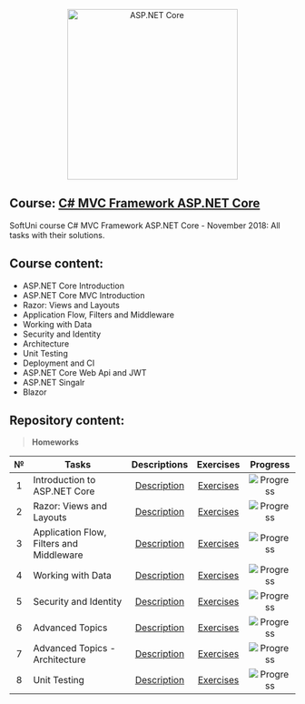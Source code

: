 <p align="center">	
	<a href="https://www.asp.net/"><img src="https://codeopinion.com/wp-content/uploads/2018/07/Bitmap-MEDIUM_ASP.NET-Core-Logo_2colors_Square_RGB.png" alt="ASP.NET Core" width="300" align="center"></a>
<p>

## Course: [C# MVC Framework ASP.NET Core](https://softuni.bg/trainings/2197/csharp-mvc-frameworks-asp-net-core-november-2018)
SoftUni course C# MVC Framework ASP.NET Core - November 2018: All tasks with their solutions.

## Course content:
- ASP.NET Core Introduction
- ASP.NET Core MVC Introduction
- Razor: Views and Layouts
- Application Flow, Filters and Middleware
- Working with Data
- Security and Identity
- Architecture
- Unit Testing
- Deployment and CI
- ASP.NET Core Web Api and JWT
- ASP.NET Singalr
- Blazor

## Repository content:

> **Homeworks**

№	|Tasks												|Descriptions																										|Exercises																																	|Progress																														
:--:|---------------------------------------------------|:-----------------------------------------------------------------------------------------------------------------:|:-----------------------------------------------------------------------------------------------------------------------------------------:|:---------------:
1	|Introduction to ASP.NET Core						|[Description](https://github.com/dobroslav-atanasov/CSharp-MVC-Framework-ASP.NET-Core/tree/master/Resources)		|[Exercises](https://github.com/dobroslav-atanasov/CSharp-MVC-Framework-ASP.NET-Core/tree/master/Fdmc)										|![Progress](https://progress-bar.dev/100/?title=done)
2	|Razor: Views and Layouts							|[Description](https://github.com/dobroslav-atanasov/CSharp-MVC-Framework-ASP.NET-Core/tree/master/Resources)		|[Exercises](https://github.com/dobroslav-atanasov/CSharp-MVC-Framework-ASP.NET-Core/tree/master/Chushka-ASP)								|![Progress](https://progress-bar.dev/100/?title=done)
3	|Application Flow, Filters and Middleware			|[Description](https://github.com/dobroslav-atanasov/CSharp-MVC-Framework-ASP.NET-Core/tree/master/Resources)		|[Exercises](https://github.com/dobroslav-atanasov/CSharp-MVC-Framework-ASP.NET-Core/tree/master/Eventures)									|![Progress](https://progress-bar.dev/100/?title=done)
4	|Working with Data									|[Description](https://github.com/dobroslav-atanasov/CSharp-MVC-Framework-ASP.NET-Core/tree/master/Resources)		|[Exercises](https://github.com/dobroslav-atanasov/CSharp-MVC-Framework-ASP.NET-Core/tree/master/Eventures)									|![Progress](https://progress-bar.dev/100/?title=done)
5	|Security and Identity								|[Description](https://github.com/dobroslav-atanasov/CSharp-MVC-Framework-ASP.NET-Core/tree/master/Resources)		|[Exercises](https://github.com/dobroslav-atanasov/CSharp-MVC-Framework-ASP.NET-Core/tree/master/Eventures)									|![Progress](https://progress-bar.dev/100/?title=done)
6	|Advanced Topics									|[Description](https://github.com/dobroslav-atanasov/CSharp-MVC-Framework-ASP.NET-Core/tree/master/Resources)		|[Exercises](https://github.com/dobroslav-atanasov/CSharp-MVC-Framework-ASP.NET-Core/tree/master/Eventures)									|![Progress](https://progress-bar.dev/100/?title=done)
7	|Advanced Topics - Architecture						|[Description](https://github.com/dobroslav-atanasov/CSharp-MVC-Framework-ASP.NET-Core/tree/master/Resources)		|[Exercises](https://github.com/dobroslav-atanasov/CSharp-MVC-Framework-ASP.NET-Core/tree/master/Eventures)									|![Progress](https://progress-bar.dev/100/?title=done)
8	|Unit Testing										|[Description](https://github.com/dobroslav-atanasov/CSharp-MVC-Framework-ASP.NET-Core/tree/master/Resources)		|[Exercises](https://github.com/dobroslav-atanasov/CSharp-MVC-Framework-ASP.NET-Core/tree/master/Eventures)									|![Progress](https://progress-bar.dev/100/?title=done)